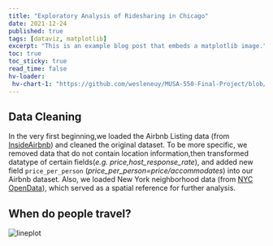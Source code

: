 ```yaml
---
title: "Exploratory Analysis of Ridesharing in Chicago"
date: 2021-12-24
published: true
tags: [dataviz, matplotlib]
excerpt: "This is an example blog post that embeds a matplotlib image."
toc: true
toc_sticky: true
read_time: false
hv-loader:
 hv-chart-1: "https://github.com/wesleneuy/MUSA-550-Final-Project/blob/main/charts/heatmap1.html"
---
```



## Data Cleaning



In the very first beginning,we loaded the Airbnb Listing data (from [InsideAirbnb][InsideAirbnb]) and cleaned the original dataset. To be more specific, we removed data that do not contain location information,then transformed datatype of certain fields(*e.g. price,host_response_rate*), and added new field `price_per_person` (*price_per_person=price/accommodates*) into our Airbnb dataset. Also, we loaded New York neighborhood data (from [NYC OpenData][NYC OpenData]), which served as a spatial reference for further analysis.

[InsideAirbnb]: http://insideairbnb.com/beijing/?neighbourhood=&filterEntireHomes=false&filterHighlyAvailable=false&filterRecentReviews=false&filterMultiListings=false
[NYC OpenData]: https://opendata.cityofnewyork.us/

## When do people travel?

![lineplot](https://github.com/wesleneuy/MUSA-550-Final-Project/blob/main/charts/lineplottrips.png)
<div id="hv-chart-1"></div>



